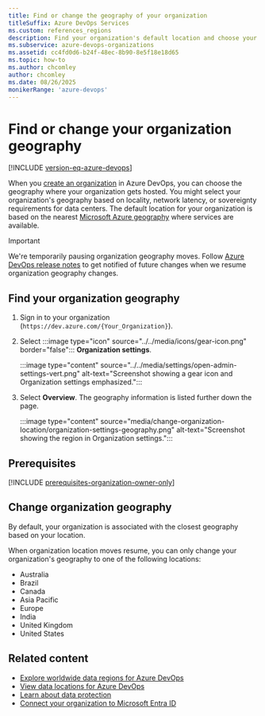 ```yaml
---
title: Find or change the geography of your organization
titleSuffix: Azure DevOps Services
ms.custom: references_regions
description: Find your organization's default location and choose your organization's geography location when you create one.
ms.subservice: azure-devops-organizations
ms.assetid: cc4fd0d6-b24f-48ec-8b90-8e5f18e18d65
ms.topic: how-to
ms.author: chcomley
author: chcomley
ms.date: 08/26/2025
monikerRange: 'azure-devops'
---
```


# Find or change your organization geography

[!INCLUDE [version-eq-azure-devops](../../includes/version-eq-azure-devops.md)]

When you [create an organization](create-organization.md) in Azure DevOps, you can choose the geography where your organization gets hosted. You might select your organization's geography based on locality, network latency, or sovereignty requirements for data centers. The default location for your organization is based on the nearest [Microsoft Azure geography](https://azure.microsoft.com/regions) where services are available.

> [!IMPORTANT]
> We're temporarily pausing organization geography moves. Follow [Azure DevOps release notes](https://aka.ms/azuredevops/releasenotes) to get notified of future changes when we resume organization geography changes.

## Find your organization geography

1. Sign in to your organization (```https://dev.azure.com/{Your_Organization}```).

2. Select :::image type="icon" source="../../media/icons/gear-icon.png" border="false"::: **Organization settings**.

   :::image type="content" source="../../media/settings/open-admin-settings-vert.png" alt-text="Screenshot showing a gear icon and Organization settings emphasized.":::

1. Select **Overview**. The geography information is listed further down the page.

   :::image type="content" source="media/change-organization-location/organization-settings-geography.png" alt-text="Screenshot showing the region in Organization settings.":::

## Prerequisites

[!INCLUDE [prerequisites-organization-owner-only](../../includes/prerequisites-organization-owner-only.md)]

## Change organization geography

By default, your organization is associated with the closest geography based on your location.

When organization location moves resume, you can only change your organization's geography to one of the following locations:
- Australia
- Brazil
- Canada
- Asia Pacific
- Europe
- India
- United Kingdom
- United States

<!---REMOVING TEMPORARILY PER SOO, 8/26/2025
However, changing to a different data center (region) within the same geography isn't possible.

To change your organization geography, use [Azure DevOps Virtual Support Agent](https://go.microsoft.com/fwlink/?linkid=2160944).

We can't provide a specific time frame for your organization's relocation due to potential delays from various factors and the automated nature of the migration process. The process might get rescheduled to take place over the weekend to ensure all necessary changes are successfully completed.-->

## Related content

- [Explore worldwide data regions for Azure DevOps](../security/data-location.md)
- [View data locations for Azure DevOps](../security/data-location.md)
- [Learn about data protection](../security/data-protection.md)
- [Connect your organization to Microsoft Entra ID](connect-organization-to-azure-ad.md)
